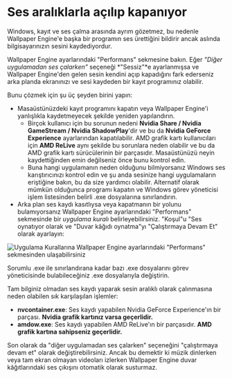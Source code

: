 # Ses aralıklarla açılıp kapanıyor

Windows, kayıt ve ses çalma arasında ayrım gözetmez, bu nedenle Wallpaper Engine'e başka bir programın ses ürettiğini bildirir ancak aslında bilgisayarınızın sesini kaydediyordur.

Wallpaper Engine ayarlarındaki "Performans" sekmesine bakın. Eğer *"Diğer uygulamadan ses çalarken"* seçeneği *"Sessiz"*e ayarlanmışsa ve Wallpaper Engine'den gelen sesin kendini açıp kapadığını fark ederseniz arka planda ekranınızı ve sesi kaydeden bir kayıt programınız olabilir.

Bunu çözmek için şu üç şeyden birini yapın:

* Masaüstünüzdeki kayıt programını kapatın veya Wallpaper Engine'i yanlışlıkla kaydetmeyecek şekilde yeniden yapılandırın.
    * Birçok kullanıcı için bu sorunun nedeni **Nvidia Share / Nvidia GameStream / Nvidia ShadowPlay**'dir ve bu da **Nvidia GeForce Experience** ayarlarından kapatılabilir. AMD grafik kartı kullanıcıları için **AMD ReLive** aynı şekilde bu sorunlara neden olabilir ve bu da AMD grafik kartı sürücülerinin bir parçasıdır. Masaüstünüzü neyin kaydettiğinden emin değilseniz önce bunu kontrol edin.
    * Buna hangi uygulamanın neden olduğunu bilmiyorsanız Windows ses karıştırıcınızı kontrol edin ve şu anda sesinize hangi uygulamaların eriştiğine bakın, bu da size yardımcı olabilir. Alternatif olarak mümkün olduğunca programı kapatın ve Windows görev yöneticisi işlem listesinden belirli .exe dosyalarına sınırlandırın.
* Arka plan ses kaydı kasıtlıysa veya kapatmanın bir yolunu bulamıyorsanız Wallpaper Engine ayarlarındaki "Performans" sekmesinde bir *uygulama kuralı* belirleyebilirsiniz. "Koşul"u "Ses oynatıyor olarak ve "Duvar kâğıdı oynatma"yı "Çalıştırmaya Devam Et" olarak ayarlayın:

![Uygulama Kurallarına Wallpaper Engine ayarlarındaki "Performans" sekmesinden ulaşabilirsiniz](./applicationrule.png)

Sorumlu .exe ile sınırlandırana kadar bazı .exe dosyalarını görev yöneticisinde bulabileceğiniz .exe dosyalarıyla değiştirin.

Tam bilginiz olmadan ses kaydı yaparak sesin aralıklı olarak çalınmasına neden olabilen sık karşılaşılan işlemler:

* **nvcontainer.exe**: Ses kaydı yapabilen Nvidia GeForce Experience'ın bir parçası. **Nvidia grafik kartınız varsa geçerlidir.**
* **amdow.exe**: Ses kaydı yapabilen AMD ReLive'ın bir parçasıdır. **AMD grafik kartına sahipseniz geçerlidir.**

Son olarak da "diğer uygulamadan ses çalarken" seçeneğini "çalıştırmaya devam et" olarak değiştirebilirsiniz. Ancak bu demektir ki müzik dinlerken veya tam ekran olmayan videoları izlerken Wallpaper Engine duvar kâğıtlarındaki ses çıkışını otomatik olarak susturmaz.
